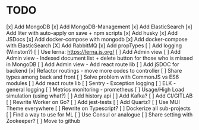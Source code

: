 # TODO

[x] Add MongoDB
[x] Add MongoDB-Management
[x] Add ElasticSearch
[x] Add liter with auto-apply on save + npm scripts
[x] Add husky
[x] Add JSDocs
[x] Add docker-compose with mongodb
[x] Add docker-compose with ElasticSearch
[X] Add RabbitMQ
[x] Add propTypes
[ ] Add logging (Winston?)
[ ] Use lerna: https://lerna.js.org/
[ ] Add Admin view
    [ ] Add Admin view - Indexed document list + delete button for those who is missed in MongoDB
    [ ] Add Admin view - Add react route lib
[ ] Add jSDOC for backend
[x] Refactor routings - move more codes to controller
[ ] Share types among back and front
    [ ] Solve problem with CommonJS vs ES6 modules
[ ] Add react route lib
[ ] Sentry - Exception logging
[ ] ELK - general logging
[ ] Metrics monitoring - prometheus
[ ] Usage/High Load simulation (using what?)
[ ] Add history api
[ ] Add Kafka?
[ ] Add CI/GITLAB
[ ] Rewrite Worker on Go?
[ ] Add jest-tests
[ ] Add Quartz?
[ ] Use MUI Theme everywhere
[ ] Rewrite on Typescript?
[ ] Dockerize all sub-projects
[ ] Find a way to use for ML
[ ] Use Consul or analogue
[ ] Share setting with Zookeeper?
[ ] Move to github

